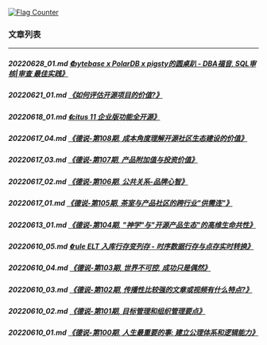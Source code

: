 <a rel="nofollow" href="http://info.flagcounter.com/h9V1"  ><img src="http://s03.flagcounter.com/count/h9V1/bg_FFFFFF/txt_000000/border_CCCCCC/columns_2/maxflags_12/viewers_0/labels_0/pageviews_0/flags_0/"  alt="Flag Counter"  border="0"  ></a>  
  
### 文章列表  
----  
##### 20220628_01.md   [《bytebase x PolarDB x pigsty的圆桌趴 - DBA福音, SQL审核|审查 最佳实践》](20220628_01.md)  
##### 20220621_01.md   [《如何评估开源项目的价值?》](20220621_01.md)  
##### 20220618_01.md   [《citus 11 企业版功能全开源》](20220618_01.md)  
##### 20220617_04.md   [《德说-第108期, 成本角度理解开源社区生态建设的价值》](20220617_04.md)  
##### 20220617_03.md   [《德说-第107期, 产品附加值与投资价值》](20220617_03.md)  
##### 20220617_02.md   [《德说-第106期, 公共关系-品牌心智》](20220617_02.md)  
##### 20220617_01.md   [《德说-第105期, 茶室与产品社区的跨行业"供需连"》](20220617_01.md)  
##### 20220613_01.md   [《德说-第104期, "神学"与"开源产品生态"的高维生命共性》](20220613_01.md)  
##### 20220610_05.md   [《rule ELT 入库行存变列存 - 时序数据行存与点存实时转换》](20220610_05.md)  
##### 20220610_04.md   [《德说-第103期, 世界不可控, 成功只是偶然》](20220610_04.md)  
##### 20220610_03.md   [《德说-第102期, 传播性比较强的文章或视频有什么特点?》](20220610_03.md)  
##### 20220610_02.md   [《德说-第101期, 目标管理和组织管理要点》](20220610_02.md)  
##### 20220610_01.md   [《德说-第100期, 人生最重要的事: 建立公理体系和逻辑能力》](20220610_01.md)  
